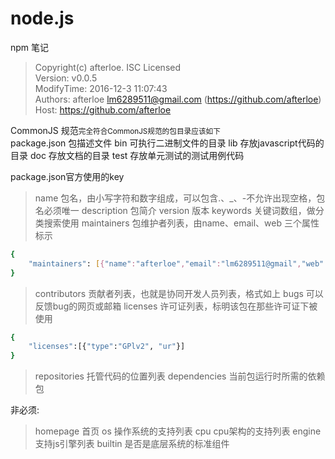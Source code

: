 # node.js
npm 笔记

> Copyright(c) afterloe. ISC Licensed  
> Version: v0.0.5  
> ModifyTime: 2016-12-3 11:07:43  
> Authors:
    afterloe <lm6289511@gmail.com> (https://github.com/afterloe)  
> Host:
    https://github.com/afterloe  

CommonJS 规范<small>完全符合CommonJS规范的包目录应该如下</small>  
package.json				包描述文件
bin							可执行二进制文件的目录
lib							存放javascript代码的目录
doc							存放文档的目录
test						存放单元测试的测试用例代码

package.json官方使用的key  
> name 包名，由小写字符和数字组成，可以包含.、_、-不允许出现空格，包名必须唯一
> description 包简介
> version 版本
> keywords 关键词数组，做分类搜索使用
> maintainers 包维护者列表，由name、email、web 三个属性标示
```bash
{
	"maintainers": [{"name":"afterloe","email":"lm6289511@gmail","web":"https://github.com/afterloe"}]
}
```
> contributors 贡献者列表，也就是协同开发人员列表，格式如上
> bugs 可以反馈bug的网页或邮箱
> licenses 许可证列表，标明该包在那些许可证下被使用
```bash
{
	"licenses":[{"type":"GPlv2", "ur"}]
}
```
> repositories 托管代码的位置列表
> dependencies 当前包运行时所需的依赖包


非必须:
> homepage 首页
> os 操作系统的支持列表
> cpu cpu架构的支持列表
> engine 支持js引擎列表
> builtin 是否是底层系统的标准组件
